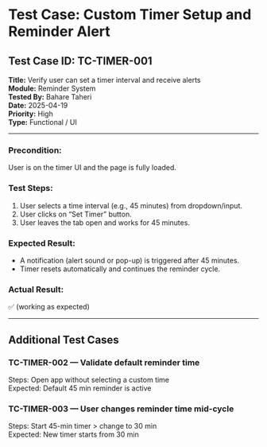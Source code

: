 # Test Case: Custom Timer Setup and Reminder Alert

## Test Case ID: TC-TIMER-001
**Title:** Verify user can set a timer interval and receive alerts  
**Module:** Reminder System  
**Tested By:** Bahare Taheri  
**Date:** 2025-04-19  
**Priority:** High  
**Type:** Functional / UI  

---

### Precondition:
User is on the timer UI and the page is fully loaded.

### Test Steps:
1. User selects a time interval (e.g., 45 minutes) from dropdown/input.
2. User clicks on “Set Timer” button.
3. User leaves the tab open and works for 45 minutes.

### Expected Result:
- A notification (alert sound or pop-up) is triggered after 45 minutes.
- Timer resets automatically and continues the reminder cycle.

### Actual Result:
✅ (working as expected)

---

## Additional Test Cases

### TC-TIMER-002 — Validate default reminder time
Steps: Open app without selecting a custom time  
Expected: Default 45 min reminder is active  

### TC-TIMER-003 — User changes reminder time mid-cycle  
Steps: Start 45-min timer > change to 30 min  
Expected: New timer starts from 30 min  
